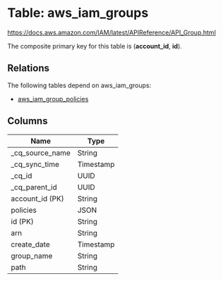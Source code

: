 # Table: aws_iam_groups

https://docs.aws.amazon.com/IAM/latest/APIReference/API_Group.html

The composite primary key for this table is (**account_id**, **id**).

## Relations
The following tables depend on aws_iam_groups:
  - [aws_iam_group_policies](aws_iam_group_policies.md)

## Columns
| Name          | Type          |
| ------------- | ------------- |
|_cq_source_name|String|
|_cq_sync_time|Timestamp|
|_cq_id|UUID|
|_cq_parent_id|UUID|
|account_id (PK)|String|
|policies|JSON|
|id (PK)|String|
|arn|String|
|create_date|Timestamp|
|group_name|String|
|path|String|